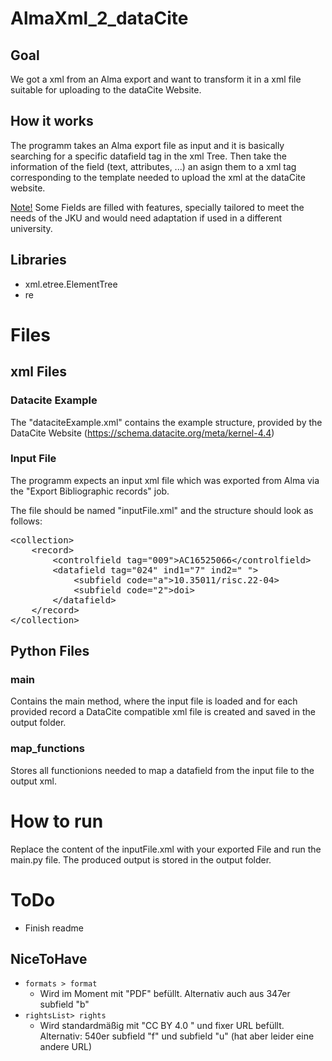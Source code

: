 # AlmaXml_2_dataCite
## Goal
We got a xml from an Alma export and want to transform it in a xml file suitable for uploading to the dataCite Website.

## How it works
The programm takes an Alma export file as input and it is basically searching for a specific datafield tag in the xml Tree. Then take the information of the field (text, attributes, ...) an asign them to a xml tag corresponding to the template needed to upload the xml at the dataCite website.

<u>Note!</u> Some Fields are filled with features, specially tailored to meet the needs of the JKU and would need adaptation if used in a different university.

## Libraries
* xml.etree.ElementTree
* re

# Files
## xml Files
### Datacite Example
 The "dataciteExample.xml" contains the example structure, provided by the DataCite Website (https://schema.datacite.org/meta/kernel-4.4)

### Input File
The programm expects an input xml file which was exported from Alma via the "Export Bibliographic records" job.

The file should be named "inputFile.xml" and the structure should look as follows:
<pre>
&lt;collection&gt;
    &lt;record&gt;
        &lt;controlfield tag="009"&gt;AC16525066&lt;/controlfield&gt;
        &lt;datafield tag="024" ind1="7" ind2=" "&gt;
            &lt;subfield code="a">10.35011/risc.22-04&gt;
            &lt;subfield code="2">doi&gt;
        &lt;/datafield&gt;
    &lt;/record&gt;
&lt;/collection&gt;
</pre> 

## Python Files
### main
Contains the main method, where the input file is loaded and for each provided record a DataCite compatible xml file is created and saved in the output folder.

### map_functions
Stores all functionions needed to map a datafield from the input file to the output xml.

# How to run
Replace the content of the inputFile.xml with your exported File and run the main.py file. The produced output is stored in the output folder.

# ToDo
* Finish readme
## NiceToHave
* ``formats > format``
    * Wird im Moment mit "PDF" befüllt. Alternativ auch aus 347er subfield "b"
* ``rightsList> rights ``
    * Wird standardmäßig mit "CC BY 4.0 " und fixer URL befüllt. Alternativ: 540er subfield "f" und subfield "u" (hat aber leider eine andere URL)
        
